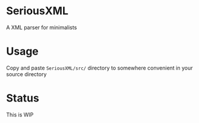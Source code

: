 # SeriousXML
A XML parser for minimalists

# Usage
Copy and paste `SeriousXML/src/` directory to somewhere convenient in your source directory

# Status
This is WIP
